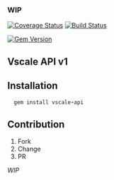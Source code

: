 ### WIP

[![Coverage Status](https://coveralls.io/repos/Smolget/vscale-api/badge.svg?branch=master&service=github)](https://coveralls.io/github/Smolget/vscale-api?branch=master)
[![Build Status](https://travis-ci.org/Smolget/vscale-api.svg?branch=master)](https://travis-ci.org/Smolget/vscale-api)

[![Gem Version](https://badge.fury.io/rb/vscale-api.svg)](https://badge.fury.io/rb/vscale-api)

## Vscale API v1  

## Installation  
```ruby
  gem install vscale-api
```

## Contribution  

01. Fork  
02. Change  
03. PR  


*WIP*
